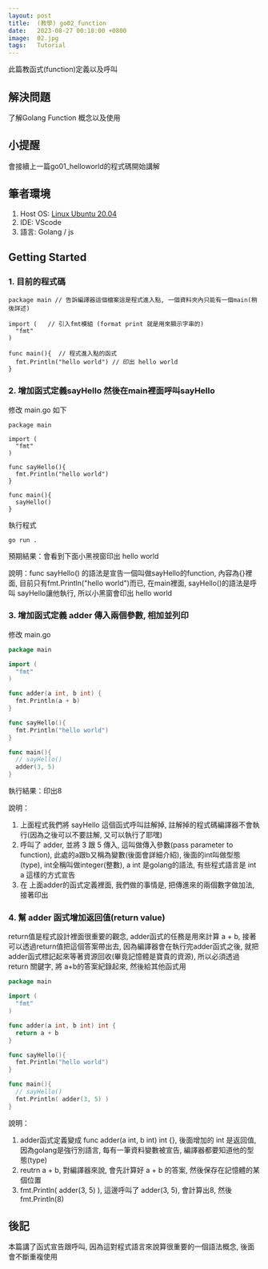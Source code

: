 ```yaml
---
layout: post
title:  (教學) go02_function
date:   2023-08-27 00:18:00 +0800
image:  02.jpg
tags:   Tutorial
---
```


此篇教函式(function)定義以及呼叫

## 解決問題
了解Golang Function 概念以及使用

## 小提醒
會接續上一篇go01_helloworld的程式碼開始講解

## 筆者環境
1. Host OS: [Linux Ubuntu 20.04](https://ubuntu.com/download)
2. IDE: VScode
3. 語言: Golang / js

## Getting Started

### 1. 目前的程式碼
```golang
package main // 告訴編譯器這個檔案這是程式進入點, 一個資料夾內只能有一個main(稍後詳述)

import (   // 引入fmt模組 (format print 就是用來顯示字串的)
  "fmt"
)

func main(){  // 程式進入點的函式
  fmt.Println("hello world") // 印出 hello world
}
```

### 2. 增加函式定義sayHello 然後在main裡面呼叫sayHello
修改 main.go 如下
```golang
package main

import (
  "fmt"
)

func sayHello(){
  fmt.Println("hello world")
}

func main(){
  sayHello()
}
```
執行程式
```
go run .
```
預期結果：會看到下面小黑視窗印出 hello world

說明：func sayHello() 的語法是宣告一個叫做sayHello的function, 內容為{}裡面, 目前只有fmt.Println("hello world")而已, 在main裡面, sayHello()的語法是呼叫 sayHello讓他執行, 所以小黑窗會印出 hello world

### 3. 增加函式定義 adder 傳入兩個參數, 相加並列印
修改 main.go
```go
package main

import (
  "fmt"
)

func adder(a int, b int) {
  fmt.Println(a + b)
}

func sayHello(){
  fmt.Println("hello world")
}

func main(){
  // sayHello()
  adder(3, 5)
}
```
執行結果：印出8

說明：
1. 上面程式我們將 sayHello 這個函式呼叫註解掉, 註解掉的程式碼編譯器不會執行(因為之後可以不要註解, 又可以執行了耶嘿)
2. 呼叫了 adder, 並將 3 跟 5 傳入, 這叫做傳入參數(pass parameter to function), 此處的a跟b又稱為變數(後面會詳細介紹), 後面的int叫做型態(type), int全稱叫做integer(整數), a int 是golang的語法, 有些程式語言是 int a 這樣的方式宣告
3. 在 上面adder的函式定義裡面, 我們做的事情是, 把傳進來的兩個數字做加法, 接著印出

### 4. 幫 adder 函式增加返回值(return value)
return值是程式設計裡面很重要的觀念, adder函式的任務是用來計算 a + b, 接著可以透過return值把這個答案帶出去, 因為編譯器會在執行完adder函式之後, 就把adder函式標記起來等著資源回收(畢竟記憶體是寶貴的資源), 所以必須透過 return 關鍵字, 將 a+b的答案紀錄起來, 然後給其他函式用
```go
package main

import (
  "fmt"
)

func adder(a int, b int) int {
  return a + b
}

func sayHello(){
  fmt.Println("hello world")
}

func main(){
  // sayHello()
  fmt.Println( adder(3, 5) )
}
```
說明： 
1. adder函式定義變成  func adder(a int, b int) int {}, 後面增加的 int 是返回值, 因為golang是強行別語言, 每有一筆資料變數被宣告, 編譯器都要知道他的型態(type)
2. reutrn a + b, 對編譯器來說, 會先計算好 a + b 的答案, 然後保存在記憶體的某個位置
3. fmt.Println( adder(3, 5) ), 這邊呼叫了 adder(3, 5), 會計算出8, 然後 fmt.Println(8)


## 後記
本篇講了函式宣告跟呼叫, 因為這對程式語言來說算很重要的一個語法概念, 後面會不斷重複使用